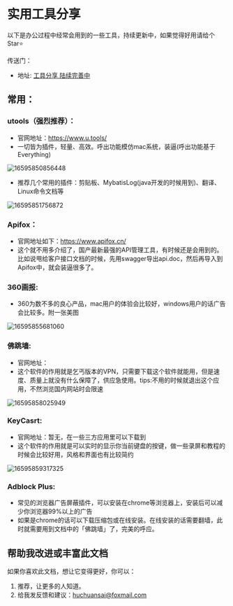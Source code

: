 # 实用工具分享
<p>以下是办公过程中经常会用到的一些工具，持续更新中，如果觉得好用请给个Star⭐️</p>
传送门：

* 地址: [工具分享 陆续完善中](https://github.com/huchuansai/tools-share)

## 常用：
### utools（强烈推荐）：
* 官网地址：https://www.u.tools/
* 一切皆为插件，轻量、高效。呼出功能模仿mac系统，装逼(呼出功能基于Everything)

![16595850856448](https://live-cloud-cvoon.oss-cn-hangzhou.aliyuncs.com/image/1659585086275-aebce4cd-6c37-4cba.jpg)

* 推荐几个常用的插件：剪贴板、MybatisLog(java开发的时候用到)、翻译、Linux命令文档等

![16595851756872](https://live-cloud-cvoon.oss-cn-hangzhou.aliyuncs.com/image/1659585177049-55d8cafa-b933-4787.jpg)

### Apifox：
* 官网地址如下：https://www.apifox.cn/
* 这个就不用多介绍了，国产最新最强的API管理工具，有时候还是会用到的。比如说甩给客户接口文档的时候，先用swagger导出api.doc，然后再导入到Apifox中，就会装逼很多了。
### 360画报:
* 360为数不多的良心产品，mac用户的体验会比较好，windows用户的话广告会比较多。附一张美图

![16595855681060](https://live-cloud-cvoon.oss-cn-hangzhou.aliyuncs.com/image/1659585569245-8379de9f-b317-4bdf.jpg)
### 佛跳墙:
* 官网地址：
* 这个软件的作用就是乞丐版本的VPN，只需要下载这个软件就能用，但是速度、质量上就没有什么保障了，供应急使用。tips:不用的时候就退出这个应用，不然浏览国内网站时会限速

![16595858025949](https://live-cloud-cvoon.oss-cn-hangzhou.aliyuncs.com/image/1659585803133-c80ee23d-501e-41e0.jpg)
### KeyCasrt:
* 官网地址：暂无，在一些三方应用里可以下载到
* 这个软件的作用就是可以实时的显示你当前键盘的按键，做一些录屏和教程的时候会比较好用，风格和界面也有比较简约

![16595859317325](https://live-cloud-cvoon.oss-cn-hangzhou.aliyuncs.com/image/1659585932026-709d74ec-a117-4d59.jpg)
### Adblock Plus:
* 常见的浏览器广告屏蔽插件，可以安装在chrome等浏览器上，安装后可以减少你浏览器99%以上的广告
* 如果是chrome的话可以下载压缩包或在线安装。在线安装的话需要翻墙，此时就需要用到文档中的「佛跳墙」了，完美的呼应。

## 帮助我改进或丰富此文档

如果你喜欢此文档，想让它变得更好，你可以：

1. 推荐，让更多的人知道。
2. 给我发反馈和建议：<huchuansai@foxmail.com>

